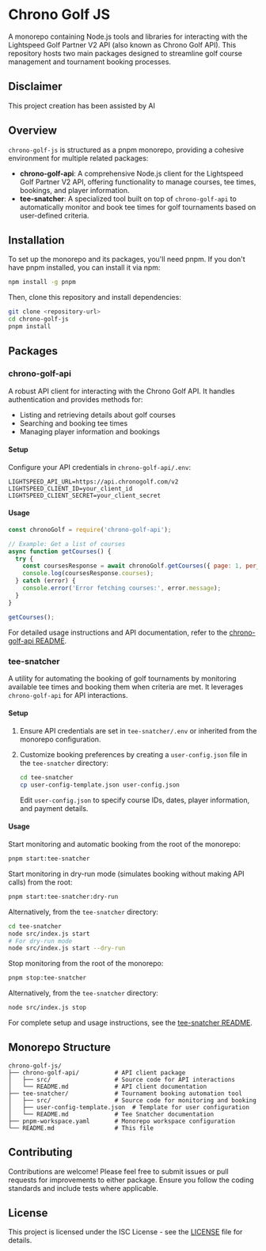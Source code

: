 # Chrono Golf JS

A monorepo containing Node.js tools and libraries for interacting with the Lightspeed Golf Partner V2 API (also known as Chrono Golf API). This repository hosts two main packages designed to streamline golf course management and tournament booking processes.

## Disclaimer

This project creation has been assisted by AI

## Overview

`chrono-golf-js` is structured as a pnpm monorepo, providing a cohesive environment for multiple related packages:

- **chrono-golf-api**: A comprehensive Node.js client for the Lightspeed Golf Partner V2 API, offering functionality to manage courses, tee times, bookings, and player information.
- **tee-snatcher**: A specialized tool built on top of `chrono-golf-api` to automatically monitor and book tee times for golf tournaments based on user-defined criteria.

## Installation

To set up the monorepo and its packages, you'll need pnpm. If you don't have pnpm installed, you can install it via npm:

```bash
npm install -g pnpm
```

Then, clone this repository and install dependencies:

```bash
git clone <repository-url>
cd chrono-golf-js
pnpm install
```

## Packages

### chrono-golf-api

A robust API client for interacting with the Chrono Golf API. It handles authentication and provides methods for:

- Listing and retrieving details about golf courses
- Searching and booking tee times
- Managing player information and bookings

#### Setup

Configure your API credentials in `chrono-golf-api/.env`:

```plaintext
LIGHTSPEED_API_URL=https://api.chronogolf.com/v2
LIGHTSPEED_CLIENT_ID=your_client_id
LIGHTSPEED_CLIENT_SECRET=your_client_secret
```

#### Usage

```javascript
const chronoGolf = require('chrono-golf-api');

// Example: Get a list of courses
async function getCourses() {
  try {
    const coursesResponse = await chronoGolf.getCourses({ page: 1, per_page: 10 });
    console.log(coursesResponse.courses);
  } catch (error) {
    console.error('Error fetching courses:', error.message);
  }
}

getCourses();
```

For detailed usage instructions and API documentation, refer to the [chrono-golf-api README](chrono-golf-api/README.md).

### tee-snatcher

A utility for automating the booking of golf tournaments by monitoring available tee times and booking them when criteria are met. It leverages `chrono-golf-api` for API interactions.

#### Setup

1. Ensure API credentials are set in `tee-snatcher/.env` or inherited from the monorepo configuration.
2. Customize booking preferences by creating a `user-config.json` file in the `tee-snatcher` directory:

   ```bash
   cd tee-snatcher
   cp user-config-template.json user-config.json
   ```

   Edit `user-config.json` to specify course IDs, dates, player information, and payment details.

#### Usage

Start monitoring and automatic booking from the root of the monorepo:

```bash
pnpm start:tee-snatcher
```

Start monitoring in dry-run mode (simulates booking without making API calls) from the root:

```bash
pnpm start:tee-snatcher:dry-run
```

Alternatively, from the `tee-snatcher` directory:

```bash
cd tee-snatcher
node src/index.js start
# For dry-run mode
node src/index.js start --dry-run
```

Stop monitoring from the root of the monorepo:

```bash
pnpm stop:tee-snatcher
```

Alternatively, from the `tee-snatcher` directory:

```bash
node src/index.js stop
```

For complete setup and usage instructions, see the [tee-snatcher README](tee-snatcher/README.md).

## Monorepo Structure

```plaintext
chrono-golf-js/
├── chrono-golf-api/          # API client package
│   ├── src/                  # Source code for API interactions
│   └── README.md             # API client documentation
├── tee-snatcher/             # Tournament booking automation tool
│   ├── src/                  # Source code for monitoring and booking
│   ├── user-config-template.json  # Template for user configuration
│   └── README.md             # Tee Snatcher documentation
├── pnpm-workspace.yaml       # Monorepo workspace configuration
└── README.md                 # This file
```

## Contributing

Contributions are welcome! Please feel free to submit issues or pull requests for improvements to either package. Ensure you follow the coding standards and include tests where applicable.

## License

This project is licensed under the ISC License - see the [LICENSE](LICENSE) file for details.
